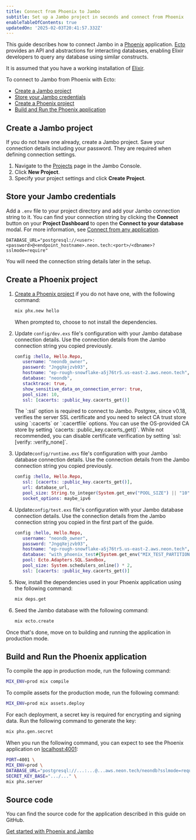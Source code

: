 ```yaml
---
title: Connect from Phoenix to Jambo
subtitle: Set up a Jambo project in seconds and connect from Phoenix
enableTableOfContents: true
updatedOn: '2025-02-03T20:41:57.332Z'
---
```


This guide describes how to connect Jambo in a [Phoenix](https://www.phoenixframework.org) application. [Ecto](https://hexdocs.pm/ecto/3.11.2/Ecto.html) provides an API and abstractions for interacting databases, enabling Elixir developers to query any database using similar constructs.

It is assumed that you have a working installation of [Elixir](https://elixir-lang.org/install.html).

To connect to Jambo from Phoenix with Ecto:

- [Create a Jambo project](#create-a-neon-project)
- [Store your Jambo credentials](#store-your-neon-credentials)
- [Create a Phoenix project](#create-a-phoenix-project)
- [Build and Run the Phoenix application](#build-and-run-the-phoenix-application)

## Create a Jambo project

If you do not have one already, create a Jambo project. Save your connection details including your password. They are required when defining connection settings.

1. Navigate to the [Projects](https://console.neon.tech/app/projects) page in the Jambo Console.
2. Click **New Project**.
3. Specify your project settings and click **Create Project**.

## Store your Jambo credentials

Add a `.env` file to your project directory and add your Jambo connection string to it. You can find your connection string by clicking the **Connect** button on your **Project Dashboard** to open the **Connect to your database** modal. For more information, see [Connect from any application](/docs/connect/connect-from-any-app).

```shell shouldWrap
DATABASE_URL="postgresql://<user>:<password>@<endpoint_hostname>.neon.tech:<port>/<dbname>?sslmode=require"
```

You will need the connection string details later in the setup.

## Create a Phoenix project

1. [Create a Phoenix project](https://hexdocs.pm/phoenix/installation.html#phoenix) if you do not have one, with the following command:

   ```bash
   mix phx.new hello
   ```

   When prompted to, choose to not install the dependencies.

2. Update `config/dev.exs` file's configuration with your Jambo database connection details. Use the connection details from the Jambo connection string you copied previously.

   ```elixir {2-5,9}
   config :hello, Hello.Repo,
      username: "neondb_owner",
      password: "JngqXejzvb93",
      hostname: "ep-rough-snowflake-a5j76tr5.us-east-2.aws.neon.tech",
      database: "neondb",
      stacktrace: true,
      show_sensitive_data_on_connection_error: true,
      pool_size: 10,
      ssl: [cacerts: :public_key.cacerts_get()]
   ```

      <Admonition type="note">
         The `:ssl` option is required to connect to Jambo. Postgrex, since v0.18, verifies the server SSL certificate and you need to select CA trust store using `:cacerts` or `:cacertfile` options. You can use the OS-provided CA store by setting `cacerts: :public_key.cacerts_get()`. While not recommended, you can disable certificate verification by setting `ssl: [verify: :verify_none]`.
      </Admonition>

3. Update`config/runtime.exs` file's configuration with your Jambo database connection details. Use the connection details from the Jambo connection string you copied previously.

   ```elixir {2}
   config :hello, Hello.Repo,
      ssl: [cacerts: :public_key.cacerts_get()],
      url: database_url,
      pool_size: String.to_integer(System.get_env("POOL_SIZE") || "10"),
      socket_options: maybe_ipv6
   ```

4. Update`config/test.exs` file's configuration with your Jambo database connection details. Use the connection details from the Jambo connection string you copied in the first part of the guide.

   ```elixir {2,3,4,8}
   config :hello, Hello.Repo,
      username: "neondb_owner",
      password: "JngqXejzvb93",
      hostname: "ep-rough-snowflake-a5j76tr5.us-east-2.aws.neon.tech",
      database: "with_phoenix_test#{System.get_env("MIX_TEST_PARTITION")}",
      pool: Ecto.Adapters.SQL.Sandbox,
      pool_size: System.schedulers_online() * 2,
      ssl: [cacerts: :public_key.cacerts_get()]
   ```

5. Now, install the dependencies used in your Phoenix application using the following command:

   ```bash
   mix deps.get
   ```

6. Seed the Jambo database with the following command:

   ```bash
   mix ecto.create
   ```

Once that's done, move on to building and running the application in production mode.

## Build and Run the Phoenix application

To compile the app in production mode, run the following command:

```bash
MIX_ENV=prod mix compile
```

To compile assets for the production mode, run the following command:

```bash
MIX_ENV=prod mix assets.deploy
```

For each deployment, a secret key is required for encrypting and signing data. Run the following command to generate the key:

```bash
mix phx.gen.secret
```

When you run the following command, you can expect to see the Phoenix application on [localhost:4001](localhost:4001):

```bash shouldWrap
PORT=4001 \
MIX_ENV=prod \
DATABASE_URL="postgresql://...:...@...aws.neon.tech/neondb?sslmode=require" \
SECRET_KEY_BASE=".../..." \
mix phx.server
```

## Source code

You can find the source code for the application described in this guide on GitHub.

<DetailIconCards>

<a href="https://github.com/neondatabase/examples/tree/main/with_phoenix" description="Get started with Phoenix and Jambo" icon="github">Get started with Phoenix and Jambo</a>

</DetailIconCards>

<NeedHelp/>
